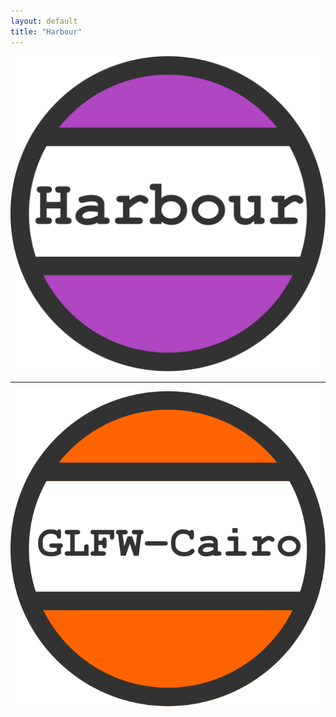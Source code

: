 ```yaml
---
layout: default
title: "Harbour"
---
```


[![](assets/img/harbour.svg)](https://github.com/rjopek)

---

[![](assets/img/glfw-cairo.svg)](https://github.com/rjopek/gl)
